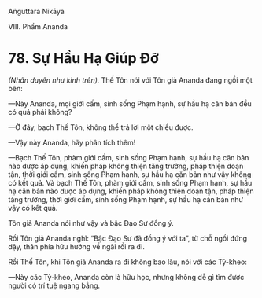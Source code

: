 Aṅguttara Nikāya

VIII. Phẩm Ananda

# 78. Sự Hầu Hạ Giúp Ðỡ

_(Nhân duyên như kinh trên)._ Thế Tôn nói với Tôn giả Ananda đang ngồi một bên:

—Này Ananda, mọi giới cấm, sinh sống Phạm hạnh, sự hầu hạ căn bản đều có quả phải không?

—Ở đây, bạch Thế Tôn, không thể trả lời một chiều được.

—Vậy này Ananda, hãy phân tích thêm!

—Bạch Thế Tôn, phàm giới cấm, sinh sống Phạm hạnh, sự hầu hạ căn bản nào được áp dụng, khiến pháp không thiện tăng trưởng, pháp thiện đoạn tận, thời giới cấm, sinh sống Phạm hạnh, sự hầu hạ căn bản như vậy không có kết quả. Và bạch Thế Tôn, phàm giới cấm, sinh sống Phạm hạnh, sự hầu hạ căn bản nào được áp dụng, khiến pháp không thiện đoạn tận, pháp thiện tăng trưởng, thời giới cấm, sinh sống Phạm hạnh, sự hầu hạ căn bản như vậy có kết quả.

Tôn giả Ananda nói như vậy và bậc Ðạo Sư đồng ý.

Rồi Tôn giả Ananda nghĩ: “Bậc Ðạo Sư đã đồng ý với ta”, từ chỗ ngồi đứng dậy, thân phía hữu hướng về ngài rồi ra đi.

Rồi Thế Tôn, khi Tôn giả Ananda ra đi không bao lâu, nói với các Tỷ-kheo:

—Này các Tỷ-kheo, Ananda còn là hữu học, nhưng không dễ gì tìm được người có trí tuệ ngang bằng.

